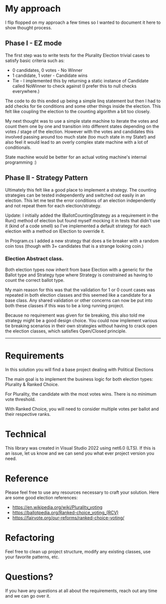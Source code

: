 # My approach

I flip flopped on my approach a few times so I wanted to document it here to show thought process.  

## Phase I - EZ mode

The first step was to write tests for the Plurality Election trivial cases to satisfy basic criteria such as:

- 0 candidates,  0 votes - No Winner
- 1 candidate, 1 voter - Candidate wins
- Tie - I implemented this by returning a static instance of Candidate called NoWinner to check against (I prefer this to null checks everywhere.)

The code to do this ended up being a simple linq statement but then I had to add checks for tie conditions and some other things inside the election.  This felt like coupling the election to the 
counting algorithm a bit too closely. 

My next thought was to use a simple state machine to iterate the votes and count them one by one and  transition into different states depending on the votes / stage of the election. However with the votes and candidates this involved passing around too much state (too much state in my State!) and also feel it would lead to an overly complex state machine with a lot of conditionals.

State machine would be better for an actual voting machine's internal programming :)

## Phase II - Strategy Pattern

Ultimately this felt like a good place to implement a strategy.  The counting strategies can be tested independently and switched out easily in an election.  This let me test the error conditions of an election independently and not repeat them for each election/strategy. 

Update: I initially added the IBallotCountingStrategy as a requirement in the Run() method of election but found myself mocking it in tests that didn't use it (kind of a code smell) so I've implemented a default strategy for each election with a method on IElection to override it. 

In Program.cs I added a new strategy that does a tie breaker with a random coin toss (though with 3+ candidates that is a strange looking coin.)

### Election Abstract class.
Both election types now inherit from base Election with a generic for the Ballot type and Strategy type where Strategy is constrained as having to count the correct ballot type. 

My main reason for this was that the validation for 1 or 0 count cases was repeated in both election classes and this seemed like a candidate for a base class.  Any shared validation or other concerns can now be put into both these classes if this was to be a long running project. 

Because no requirement was given for tie breaking, this also told me strategy might be a good design choice.  You could now implement various tie breaking scenarios in their own strategies without having to crack open the election classes, which satisfies Open/Closed principle.  

---
# Requirements
In this solution you will find a base project dealing with Political Elections 

The main goal is to implement the business logic for both election types: Plurality & Ranked Choice. 

For Plurality, the candidate with the most votes wins. There is no minimum vote threshold. 

With Ranked Choice, you will need to consider multiple votes per ballot and their respective ranks.

# Technical
This library was created in Visual Studio 2022 using net6.0 (LTS). If this is an issue, let us know and we can send you what ever project version you need.

# Reference
Please feel free to use any resources necessary to craft your solution. Here are some good election references:

- https://en.wikipedia.org/wiki/Plurality_voting
- https://ballotpedia.org/Ranked-choice_voting_(RCV)
- https://fairvote.org/our-reforms/ranked-choice-voting/

# Refactoring
Feel free to clean up project structure, modify any existing classes, use your favorite patterns, etc.

# Questions?
If you have any questions at all about the requirements, reach out any time and we can go over it.
